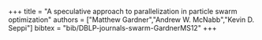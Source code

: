 +++
title =  "A speculative approach to parallelization in particle swarm optimization"
authors = ["Matthew Gardner","Andrew W. McNabb","Kevin D. Seppi"]
bibtex = "bib/DBLP-journals-swarm-GardnerMS12"
+++
